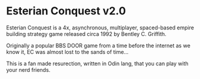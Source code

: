 # Esterian Conquest v2.0
Esterian Conquest is a 4x, asynchronous, multiplayer, spaced-based empire building strategy game released circa 1992 by Bentley C. Griffith. 

Originally a popular BBS DOOR game from a time before the internet as we know it, EC was almost lost to the sands of time... 

This is a fan made resurection, written in Odin lang, that you can play with your nerd friends.
